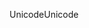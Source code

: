 <span data-ttu-id="8cfd9-101">Unicode</span><span class="sxs-lookup"><span data-stu-id="8cfd9-101">Unicode</span></span>
